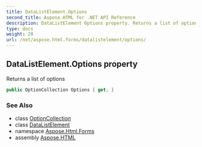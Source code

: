 ```yaml
---
title: DataListElement.Options
second_title: Aspose.HTML for .NET API Reference
description: DataListElement Options property. Returns a list of options
type: docs
weight: 20
url: /net/aspose.html.forms/datalistelement/options/
---
```

## DataListElement.Options property

Returns a list of options

```csharp
public OptionCollection Options { get; }
```

### See Also

* class [OptionCollection](../../optioncollection/)
* class [DataListElement](../)
* namespace [Aspose.Html.Forms](../../../aspose.html.forms/)
* assembly [Aspose.HTML](../../../)
